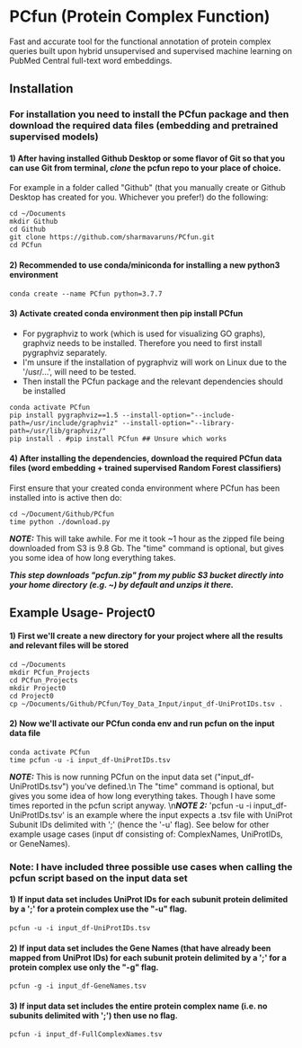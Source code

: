# PCfun (Protein Complex Function)

Fast and accurate tool for the functional annotation of protein complex queries built upon hybrid unsupervised and supervised machine learning on PubMed Central full-text word embeddings.

## Installation
### For installation you need to install the PCfun package and then download the required data files (embedding and pretrained supervised models)

#### 1) After having installed Github Desktop or some flavor of Git so that you can use Git from terminal, ***clone*** the pcfun repo to your place of choice.
For example in a folder called "Github" (that you manually create or Github Desktop has created for you. Whichever you prefer!) do the following:
```
cd ~/Documents
mkdir Github
cd Github
git clone https://github.com/sharmavaruns/PCfun.git
cd PCfun
```

#### 2) Recommended to use conda/miniconda for installing a new python3 environment
```
conda create --name PCfun python=3.7.7
``` 
#### 3) Activate created conda environment then pip install PCfun
- For pygraphviz to work (which is used for visualizing GO graphs), graphviz needs to be installed. Therefore you need to first install pygraphviz separately.
- I'm unsure if the installation of pygraphviz will work on Linux due to the '/usr/...', will need to be tested.
- Then install the PCfun package and the relevant dependencies should be installed
```
conda activate PCfun
pip install pygraphviz==1.5 --install-option="--include-path=/usr/include/graphviz" --install-option="--library-path=/usr/lib/graphviz/"
pip install . #pip install PCfun ## Unsure which works
```

#### 4) After installing the dependencies, download the required PCfun data files (word embedding + trained supervised Random Forest classifiers)
First ensure that your created conda environment where PCfun has been installed into is active then do: 
```
cd ~/Document/Github/PCfun
time python ./download.py
```
***NOTE:*** This will take awhile. For me it took ~1 hour as the zipped file being downloaded from S3 is 9.8 Gb.
The "time" command is optional, but gives you some idea of how long everything takes.

***This step downloads "pcfun.zip" from my public S3 bucket directly into your home directory (e.g. ~) by default and unzips it there.***


## Example Usage- Project0
#### 1) First we'll create a new directory for your project where all the results and relevant files will be stored
```
cd ~/Documents
mkdir PCfun_Projects
cd PCfun_Projects
mkdir Project0
cd Project0
cp ~/Documents/Github/PCfun/Toy_Data_Input/input_df-UniProtIDs.tsv .
```
#### 2) Now we'll activate our PCfun conda env and run pcfun on the input data file
```
conda activate PCfun
time pcfun -u -i input_df-UniProtIDs.tsv
```
***NOTE:*** This is now running PCfun on the input data set ("input_df-UniProtIDs.tsv") you've defined.\n
The "time" command is optional, but gives you some idea of how long everything takes. Though I have some times reported in the pcfun script anyway.
\n***NOTE 2:*** 'pcfun -u -i input_df-UniProtIDs.tsv' is an example where the input expects a .tsv file with UniProt Subunit IDs delimited with ';' (hence the '-u' flag).
 See below for other example usage cases (input df consisting of: ComplexNames, UniProtIDs, or GeneNames).


### Note: I have included three possible use cases when calling the pcfun script based on the input data set
#### 1) If input data set includes UniProt IDs for each subunit protein delimited by a ';' for a protein complex use the "-u" flag.
```
pcfun -u -i input_df-UniProtIDs.tsv
```

#### 2) If input data set includes the Gene Names (that have already been mapped from UniProt IDs) for each subunit protein delimited by a ';' for a protein complex use only the "-g" flag.
```
pcfun -g -i input_df-GeneNames.tsv
```

#### 3) If input data set includes the entire protein complex name (i.e. no subunits delimited with ';') then use no flag.
```
pcfun -i input_df-FullComplexNames.tsv
```